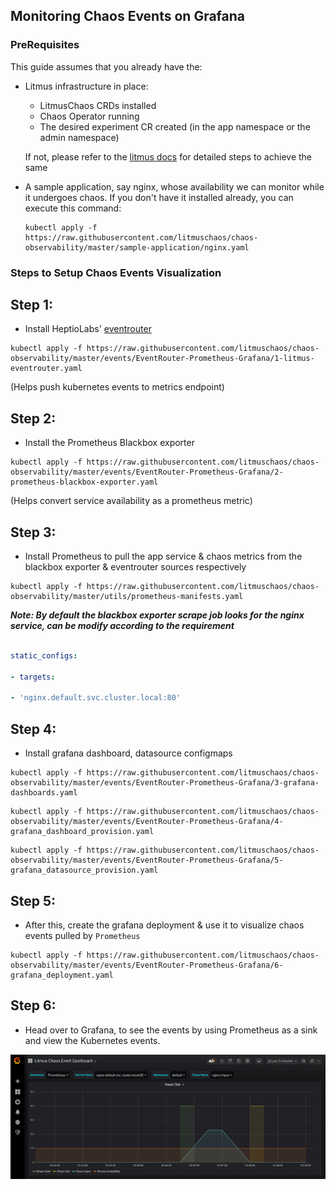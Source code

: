 
## Monitoring Chaos Events on Grafana

### PreRequisites  
  
This guide assumes that you already have the: 

- Litmus infrastructure in place: 
  - LitmusChaos CRDs installed
  - Chaos Operator running 
  - The desired experiment CR created (in the app namespace or the admin namespace) 
  
  If not, please refer to the [litmus docs](https://docs.litmuschaos.io) for detailed steps to achieve the same
  
- A sample application, say nginx, whose availability we can monitor while it undergoes chaos. If you don't have it installed 
  already, you can execute this command: 
  
  ```
  kubectl apply -f https://raw.githubusercontent.com/litmuschaos/chaos-observability/master/sample-application/nginx.yaml
  ```
  

### Steps to Setup Chaos Events Visualization
  

## Step 1:

- Install HeptioLabs' [eventrouter](https://github.com/heptiolabs/eventrouter)

```
kubectl apply -f https://raw.githubusercontent.com/litmuschaos/chaos-observability/master/events/EventRouter-Prometheus-Grafana/1-litmus-eventrouter.yaml
```
(Helps push kubernetes events to metrics endpoint)

## Step 2:  

- Install the Prometheus Blackbox exporter 

```
kubectl apply -f https://raw.githubusercontent.com/litmuschaos/chaos-observability/master/events/EventRouter-Prometheus-Grafana/2-prometheus-blackbox-exporter.yaml
```

(Helps convert service availability as a prometheus metric) 

## Step 3:

- Install Prometheus to pull the app service & chaos metrics from the blackbox exporter & eventrouter sources respectively

```
kubectl apply -f https://raw.githubusercontent.com/litmuschaos/chaos-observability/master/utils/prometheus-manifests.yaml
```

***Note: By default the blackbox exporter scrape job looks for the nginx service, can be modify according to the requirement***

```yaml

static_configs:

- targets:

- 'nginx.default.svc.cluster.local:80'

```

## Step 4:

- Install grafana dashboard, datasource configmaps

```
kubectl apply -f https://raw.githubusercontent.com/litmuschaos/chaos-observability/master/events/EventRouter-Prometheus-Grafana/3-grafana-dashboards.yaml
```

```
kubectl apply -f https://raw.githubusercontent.com/litmuschaos/chaos-observability/master/events/EventRouter-Prometheus-Grafana/4-grafana_dashboard_provision.yaml
```

```
kubectl apply -f https://raw.githubusercontent.com/litmuschaos/chaos-observability/master/events/EventRouter-Prometheus-Grafana/5-grafana_datasource_provision.yaml
```

## Step 5:

- After this, create the grafana deployment & use it to visualize chaos events pulled by `Prometheus` 

```
kubectl apply -f https://raw.githubusercontent.com/litmuschaos/chaos-observability/master/events/EventRouter-Prometheus-Grafana/6-grafana_deployment.yaml
```

## Step 6:
 
- Head over to Grafana, to see the events by using Prometheus as a sink and view the Kubernetes events.  

![](https://github.com/litmuschaos/chaos-observability/blob/master/images/events-grafana-dashboard.png)
